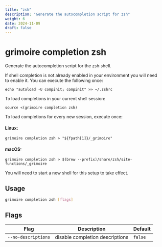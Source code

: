 ```yaml
---
title: "zsh"
description: "Generate the autocompletion script for zsh"
weight: 6
date: 2024-11-09
draft: false
---
```


# grimoire completion zsh

Generate the autocompletion script for the zsh shell.

If shell completion is not already enabled in your environment you will need
to enable it.  You can execute the following once:

	echo "autoload -U compinit; compinit" >> ~/.zshrc

To load completions in your current shell session:

	source <(grimoire completion zsh)

To load completions for every new session, execute once:

#### Linux:

	grimoire completion zsh > "${fpath[1]}/_grimoire"

#### macOS:

	grimoire completion zsh > $(brew --prefix)/share/zsh/site-functions/_grimoire

You will need to start a new shell for this setup to take effect.


## Usage

```bash
grimoire completion zsh [flags]
```

## Flags

| Flag | Description | Default |
|------|-------------|----------|
| `--no-descriptions` | disable completion descriptions | `false` |


